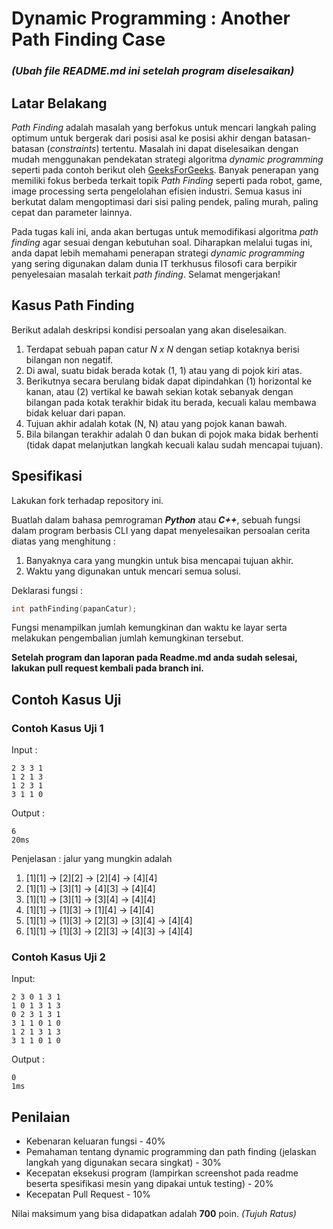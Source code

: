 # Dynamic Programming : Another Path Finding Case
### **_(Ubah file README.md ini setelah program diselesaikan)_**

## Latar Belakang
*Path Finding* adalah masalah yang berfokus untuk mencari langkah paling optimum untuk bergerak dari posisi asal ke posisi akhir dengan batasan-batasan (*constraints*) tertentu. Masalah ini dapat diselesaikan dengan mudah menggunakan pendekatan strategi algoritma *dynamic programming* seperti pada contoh berikut oleh  [GeeksForGeeks](https://www.geeksforgeeks.org/min-cost-path-dp-6/). Banyak penerapan yang memiliki fokus berbeda terkait topik *Path Finding* seperti pada robot, game, image processing serta pengelolahan efisien industri. Semua kasus ini berkutat dalam mengoptimasi dari sisi paling pendek, paling murah, paling cepat dan parameter lainnya. 

Pada tugas kali ini, anda akan bertugas untuk memodifikasi algoritma *path finding* agar sesuai dengan kebutuhan soal. Diharapkan melalui tugas ini, anda dapat lebih memahami penerapan strategi *dynamic programming* yang sering digunakan dalam dunia IT terkhusus filosofi cara berpikir penyelesaian masalah terkait *path finding*. Selamat mengerjakan!

## Kasus Path Finding
Berikut adalah deskripsi kondisi persoalan yang akan diselesaikan.
1. Terdapat sebuah papan catur *N x N* dengan setiap kotaknya berisi bilangan non negatif.
2. Di awal, suatu bidak berada kotak (1, 1) atau yang di pojok kiri atas.
3. Berikutnya secara berulang bidak dapat dipindahkan (1) horizontal ke kanan, atau (2) vertikal ke bawah sekian kotak sebanyak dengan bilangan pada kotak terakhir bidak itu berada, kecuali kalau membawa bidak keluar dari papan.
4. Tujuan akhir adalah kotak (N, N) atau yang pojok kanan bawah.
5. Bila bilangan terakhir adalah 0 dan bukan di pojok maka bidak berhenti (tidak dapat melanjutkan langkah kecuali kalau sudah mencapai tujuan).

## Spesifikasi
Lakukan fork terhadap repository ini.

Buatlah dalam bahasa pemrograman **_Python_** atau **_C++_**, sebuah fungsi dalam program berbasis CLI yang dapat menyelesaikan persoalan cerita diatas yang menghitung :
1. Banyaknya cara yang mungkin untuk bisa mencapai tujuan akhir.
2. Waktu yang digunakan untuk mencari semua solusi.

Deklarasi fungsi :
```C++
int pathFinding(papanCatur);
```
Fungsi menampilkan jumlah kemungkinan dan waktu ke layar serta melakukan pengembalian jumlah kemungkinan tersebut.

**Setelah program dan laporan pada Readme.md anda sudah selesai, lakukan pull request kembali pada branch ini.**

## Contoh Kasus Uji
### Contoh Kasus Uji 1 
Input :
```
2 3 3 1
1 2 1 3
1 2 3 1
3 1 1 0
```
Output :
```
6
20ms
```
Penjelasan :
jalur yang mungkin adalah
1. [1][1] -> [2][2] -> [2][4] -> [4][4]
2. [1][1] -> [3][1] -> [4][3] -> [4][4]
3. [1][1] -> [3][1] -> [3][4] -> [4][4]
4. [1][1] -> [1][3] -> [1][4] -> [4][4]
5. [1][1] -> [1][3] -> [2][3] -> [3][4] -> [4][4]
6. [1][1] -> [1][3] -> [2][3] -> [4][3] -> [4][4]

### Contoh Kasus Uji 2
Input:
```
2 3 0 1 3 1
1 0 1 3 1 3
0 2 3 1 3 1
3 1 1 0 1 0
1 2 1 3 1 3
3 1 1 0 1 0
```
Output :
```
0
1ms
```

## Penilaian
- Kebenaran keluaran fungsi - 40%
- Pemahaman tentang dynamic programming dan path finding (jelaskan langkah yang digunakan secara singkat) - 30%
- Kecepatan eksekusi program (lampirkan screenshot pada readme beserta spesifikasi mesin yang dipakai untuk testing) - 20%
- Kecepatan Pull Request - 10%

Nilai maksimum yang bisa didapatkan adalah **700** poin. _(Tujuh Ratus)_